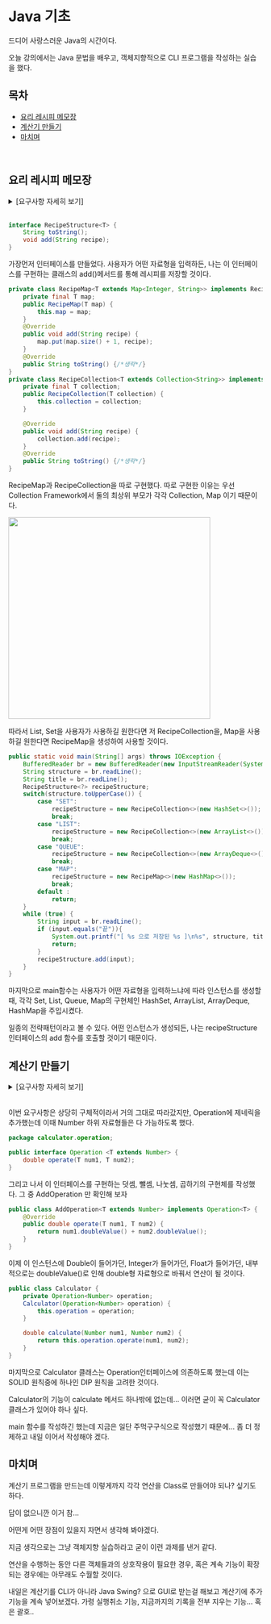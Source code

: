 # Java 기초

드디어 사랑스러운 Java의 시간이다. 

오늘 강의에서는 Java 문법을 배우고, 객체지향적으로 CLI 프로그램을 작성하는 실습을 했다.

## 목차

- [요리 레시피 메모장](#요리-레시피-메모장)
- [계산기 만들기](#계산기-만들기)
- [마치며](#마치며)

<br/>

## 요리 레시피 메모장

<details>
<summary>[요구사항 자세히 보기]</summary>
<p>
<h3>입력값</h3>
<ul>
  <li>저장할 자료구조명을 입력합니다. (List / Set / Map)</li>
  <li>내가 좋아하는 요리 제목을 먼저 입력합니다.</li>
  <li>이어서 내가 좋아하는 요리 레시피를 한 문장씩 입력합니다.</li>
  <li>입력을 마쳤으면 마지막에 “끝” 문자를 입력합니다.</li>
</ul>
<h3>출력값</h3>
<ul>
  <li>입력이 종료되면 저장한 자료구조 이름과 요리 제목을 괄호로 감싸서 먼저 출력해 줍니다.</li>
  <li>이어서, 입력한 모든 문장 앞에 번호를 붙여서 입력 순서에 맞게 모두 출력해 줍니다.</li>
</ul>
<h3>예시 입력 :</h3>
<pre>
백종원 돼지고기 김치찌개 만들기
4.5
돼지고기는 핏물을 빼주세요.
잘익은 김치 한포기를 꺼내서 잘라주세요.
냄비에 들기름 적당히 두르고 김치를 넣고 볶아주세요.
다진마늘 한스푼, 설탕 한스푼 넣어주세요.
종이컵으로 물 8컵 부어서 센불에 끓여주세요.
핏물 뺀 돼지고기를 넣어주세요.
된장 반스푼, 양파 반개, 청양고추 한개를 썰어서 넣어주세요.
간장 두스푼반, 새우젓 두스푼, 고춧가루 두스푼반 넣어주세요.
중불로 줄여서 오래 끓여주세요~!!	
마지막에 파 쏭쏭 썰어서 마무리하면 돼요^^
</pre>
<h3>예시 출력:</h3>
<pre>
[ 백종원 돼지고기 김치찌개 만들기 ]
별점 : 4 (80.0%)
1. 돼지고기는 핏물을 빼주세요.
2. 잘익은 김치 한포기를 꺼내서 잘라주세요.
3. 냄비에 들기름 적당히 두르고 김치를 넣고 볶아주세요.
4. 다진마늘 한스푼, 설탕 한스푼 넣어주세요.
5. 종이컵으로 물 8컵 부어서 센불에 끓여주세요.
6. 핏물 뺀 돼지고기를 넣어주세요.
7. 된장 반스푼, 양파 반개, 청양고추 한개를 썰어서 넣어주세요.
8. 간장 두스푼반, 새우젓 두스푼, 고춧가루 두스푼반 넣어주세요.
9. 중불로 줄여서 오래 끓여주세요~!!	
10. 마지막에 파 쏭쏭 썰어서 마무리하면 돼요^^
</pre>
</details>
<br/>

```java
interface RecipeStructure<T> {
    String toString();
    void add(String recipe);
}
```

가장먼저 인터페이스를 만들었다. 사용자가 어떤 자료형을 입력하든, 나는 이 인터페이스를 구현하는 클래스의 add()메서드를 통해 레시피를 저장할 것이다.

```java
private class RecipeMap<T extends Map<Integer, String>> implements RecipeStructure<T>{
    private final T map;
    public RecipeMap(T map) {
        this.map = map;
    }
  	@Override
    public void add(String recipe) {
        map.put(map.size() + 1, recipe);
    }
  	@Override
    public String toString() {/*생략*/}
}
private class RecipeCollection<T extends Collection<String>> implements RecipeStructure<T>{
    private final T collection;
    public RecipeCollection(T collection) {
        this.collection = collection;
    }

    @Override
    public void add(String recipe) {
        collection.add(recipe);
    }
    @Override
    public String toString() {/*생략*/}
}
```

RecipeMap과 RecipeCollection을 따로 구현했다. 따로 구현한 이유는 우선 Collection Framework에서 둘의 최상위 부모가 각각 Collection, Map 이기 때문이다.

<img src="https://github.com/user-attachments/assets/f0e3ea10-56ef-4f9e-bdf1-e668d7bc9eb9" width="400" align="center"/>

따라서 List, Set을 사용자가 사용하길 원한다면 저 RecipeCollection을, Map을 사용하길 원한다면 RecipeMap을 생성하여 사용할 것이다.

```java
public static void main(String[] args) throws IOException {
    BufferedReader br = new BufferedReader(new InputStreamReader(System.in));
    String structure = br.readLine();
    String title = br.readLine();
    RecipeStructure<?> recipeStructure;
    switch(structure.toUpperCase()) {
        case "SET":
            recipeStructure = new RecipeCollection<>(new HashSet<>());
            break;
        case "LIST":
            recipeStructure = new RecipeCollection<>(new ArrayList<>());
            break;
        case "QUEUE":
            recipeStructure = new RecipeCollection<>(new ArrayDeque<>());
            break;
        case "MAP":
            recipeStructure = new RecipeMap<>(new HashMap<>());
            break;
        default :
            return;
    }
    while (true) {
        String input = br.readLine();
        if (input.equals("끝")){
            System.out.printf("[ %s 으로 저장된 %s ]\n%s", structure, title, recipeStructure);
            return;
        }
        recipeStructure.add(input);
    }
}
```

마지막으로 main함수는 사용자가 어떤 자료형을 입력하느냐에 따라 인스턴스를 생성할때, 각각 Set, List, Queue, Map의 구현체인 HashSet, ArrayList, ArrayDeque, HashMap을 주입시켰다.

일종의 전략패턴이라고 볼 수 있다. 어떤 인스턴스가 생성되든, 나는 recipeStructure인터페이스의 add 함수를 호출할 것이기 때문이다.





## 계산기 만들기

<details>
<summary>[요구사항 자세히 보기]</summary>
<p>
<h3>Step 1 : 더하기, 빼기, 나누기, 곱하기 연산을 수행할 수 있는 Calculator 클래스를 만듭니다.</h3>
<ul>
<li>Calulator 클래스는 연산을 수행하는 반환 타입이 double인 calculate 메서드를 가지고 있습니다.</li>
<li>calculate 메서드는 String 타입의 operator 매개변수를 통해 연산자 매개값을 받습니다.</li>
<li>int 타입의 firstNumber, secondNumber 매개변수를 통해 피연산자 값을 받습니다.</li>
<li>calculate 메서드는 전달받은 피연산자, 연산자를 사용하여 연산을 수행합니다.</li>
<li>힌트) if or switch 즉, 제어문을 통해 연산자의 타입을 확인하고 해당하는 타입의 연산을 수행하고 결과값을 반환합니다.</li>
</ul>
<h3>Step 2 : 나머지 연산자(%)를 수행할 수 있게 Calculator 클래스 내부 코드를 변경합니다.</h3>
<ul>
  <li>힌트) 제어문 else if 에 나머지 연산자(%)를 추가합니다.</li>
</ul>
<h3>Step 3</h3>
<img src="https://github.com/user-attachments/assets/0e71507a-3286-4ddf-968f-c1cf7da2cc5e" width="600" align="center"/>
<ul>
<li>AddOperation(더하기), SubstractOperation(빼기), MultiplyOperation(곱하기), DivideOperation(나누기) 연산 클래스를 만든 후 클래스 간의 관계를 고려하여 Calculator 클래스와 관계를 맺습니다.</li>
<li>관계를 맺은 후 필요하다면 Calculator 클래스의 내부 코드를 변경합니다.. 나머지 연산자(%) 기능은 제외합니다.</li>
<li>힌트) AddOperation, SubstractOperation, MultiplyOperation, DivideOperation 연산 클래스들을 만듭니다.</li>
<li>힌트) 각각의 연산 타입에 맞게 operate 메서드를 구현합니다.</li>
<li>힌트) Calculator 클래스와 포함관계를 맺고 생성자를 통해 각각의 연산 클래스 타입의 필드에 객체를 주입합니다.</li>
<li>힌트) calculate 메서드에서 직접 연산을 하지 않고 주입받은 연산 클래스들의 operate 메서드를 사용하여 연산을 진행합니다.</li>
</ul>
<h3>Step 4</h3>
<img src="https://github.com/user-attachments/assets/ff43185f-4ce1-4b0a-b3b9-c3a4679f301a" width="600" align="center"/>
<ul>
<li>AddOperation(더하기), SubstractOperation(빼기), MultiplyOperation(곱하기), DivideOperation(나누기) 연산 클래스들을 AbstractOperation(추상 클래스)를 사용하여 추상화하고 Calculator 클래스의 내부 코드를 변경합니다.</li>
<li>주의) Calculator의 calculate 메서드의 매개변수가 변경되었습니다.</li>
<li>힌트) AbstractOperation 추상 클래스를 만들고 operate 추상 메서드를 만듭니다.</li>
<li>힌트) AddOperation, SubstractOperation, MultiplyOperation, DivideOperation 클래스들은 AbstractOperation 클래스를 상속받고 각각의 연산 </li>타입에 맞게 operate를 오버라이딩 합니다.
<li>힌트) Calculator 클래스는 4개의 연산 클래스들이 상속받고 있는 AbstractOperation 클래스만을 포함합니다.</li>
<li>힌트) 생성자 혹은 Setter를 사용하여 연산을 수행할 연산 클래스의 객체를 AbstractOperation 클래스 타입의 필드에 주입합니다.(다형성)</li>
<li>힌트) calculate 메서드에서는 더 이상 연산자 타입을 받아 구분할 필요 없이 주입 받은 연산 클래스의 operate 메서드를 통해 바로 연산을 수행합니다.</li>
</ul>
</details>
<br/>

이번 요구사항은 상당히 구체적이라서 거의 그대로 따라갔지만, Operation에 제네릭을 추가했는데 이때 Number 하위 자료형들은 다 가능하도록 했다.

```java
package calculator.operation;

public interface Operation <T extends Number> {
    double operate(T num1, T num2);
}
```

그리고 나서 이 인터페이스를 구현하는 덧셈, 뺄셈, 나눗셈, 곱하기의 구현체를 작성했다. 그 중 AddOperation 만 확인해 보자

```java
public class AddOperation<T extends Number> implements Operation<T> {
    @Override
    public double operate(T num1, T num2) {
        return num1.doubleValue() + num2.doubleValue();
    }
}
```

이제 이 인스턴스에 Double이 들어가던, Integer가 들어가던, Float가 들어가던, 내부적으로는 doubleValue()로 인해 double형 자료형으로 바꿔서 연산이 될 것이다.

```java
public class Calculator {
    private Operation<Number> operation;
    Calculator(Operation<Number> operation) {
        this.operation = operation;
    }

    double calculate(Number num1, Number num2) {
        return this.operation.operate(num1, num2);
    }
}
```

마지막으로 Calculator 클래스는 Operation인터페이스에 의존하도록 했는데 이는 SOLID 원칙중에 하나인 DIP 원칙을 고려한 것이다.

Calculator의 기능이 calculate 메서드 하나밖에 없는데... 이러면 굳이 꼭 Calculator 클래스가 있어야 하나 싶다.

main 함수를 작성하긴 했는데 지금은 일단 주먹구구식으로 작성했기 때문에... 좀 더 정제하고 내일 이어서 작성해야 겠다.

## 마치며

계산기 프로그램을 만드는데 이렇게까지 각각 연산을 Class로 만들어야 되나? 싶기도 하다.

답이 없으니깐 이거 참...

어떤게 어떤 장점이 있을지 자면서 생각해 봐야겠다.

지금 생각으로는 그냥 객체지향 실습하라고 굳이 이런 과제를 낸거 같다.

연산을 수행하는 동안 다른 객체들과의 상호작용이 필요한 경우, 혹은 계속 기능이 확장되는 경우에는 아무래도 수월할 것이다.

내일은 계산기를 CLI가 아니라 Java Swing? 으로 GUI로 받는걸 해보고
계산기에 추가기능을 계속 넣어보겠다.
가령 실행취소 기능, 지금까지의 기록을 전부 지우는 기능...
혹은 괄호..
